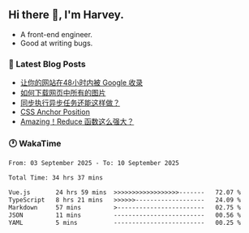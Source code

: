 ## Hi there 👋, I'm Harvey.

- A front-end engineer.
- Good at writing bugs.

### 📖 Latest Blog Posts
<!-- BLOG-POST-LIST:START -->
- [让你的网站在48小时内被 Google 收录](https://blog.izou.top/posts/google-index-script/)
- [如何下载网页中所有的图片](https://blog.izou.top/posts/download-page-img/)
- [同步执行异步任务还能这样做？](https://blog.izou.top/posts/sync-executed/)
- [CSS Anchor Position](https://blog.izou.top/posts/css-anchor/)
- [Amazing！Reduce 函数这么强大？](https://blog.izou.top/posts/reduce-usage/)
<!-- BLOG-POST-LIST:END -->

### 🕐 WakaTime
<!--START_SECTION:waka-->

```txt
From: 03 September 2025 - To: 10 September 2025

Total Time: 34 hrs 37 mins

Vue.js       24 hrs 59 mins  >>>>>>>>>>>>>>>>>>-------   72.07 %
TypeScript   8 hrs 21 mins   >>>>>>-------------------   24.09 %
Markdown     57 mins         >------------------------   02.75 %
JSON         11 mins         -------------------------   00.56 %
YAML         5 mins          -------------------------   00.25 %
```

<!--END_SECTION:waka-->
